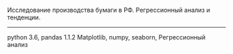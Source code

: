 Исследование производства бумаги в РФ. Регрессионный анализ и тенденции.

--------------
python 3.6, pandas 1.1.2 Matplotlib, numpy, seaborn, Регрессионный анализ
